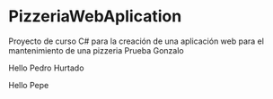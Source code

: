 # PizzeriaWebAplication
Proyecto de curso C# para la creación de una aplicación web para el mantenimiento de una pizzeria
Prueba Gonzalo

Hello Pedro Hurtado

Hello Pepe


